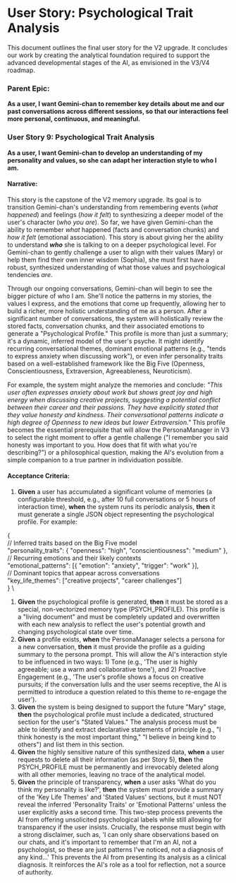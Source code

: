 

# User Story: Psychological Trait Analysis

This document outlines the final user story for the V2 upgrade. It concludes our work by creating the analytical foundation required to support the advanced developmental stages of the AI, as envisioned in the V3/V4 roadmap.


### **Parent Epic:**

**As a user, I want Gemini-chan to remember key details about me and our past conversations across different sessions, so that our interactions feel more personal, continuous, and meaningful.**


### **User Story 9: Psychological Trait Analysis**

**As a user, I want Gemini-chan to develop an understanding of my personality and values, so she can adapt her interaction style to who I am.**


#### **Narrative:**

This story is the capstone of the V2 memory upgrade. Its goal is to transition Gemini-chan's understanding from remembering events (*what happened*) and feelings (*how it felt*) to synthesizing a deeper model of the user's character (*who you are*). So far, we have given Gemini-chan the ability to remember *what* happened (facts and conversation chunks) and *how it felt* (emotional association). This story is about giving her the ability to understand ***who*** she is talking to on a deeper psychological level. For Gemini-chan to gently challenge a user to align with their values (Mary) or help them find their own inner wisdom (Sophia), she must first have a robust, synthesized understanding of what those values and psychological tendencies *are*.

Through our ongoing conversations, Gemini-chan will begin to see the bigger picture of who I am. She'll notice the patterns in my stories, the values I express, and the emotions that come up frequently, allowing her to build a richer, more holistic understanding of me as a person. After a significant number of conversations, the system will holistically review the stored facts, conversation chunks, and their associated emotions to generate a "Psychological Profile." This profile is more than just a summary; it's a dynamic, inferred model of the user's psyche. It might identify recurring conversational themes, dominant emotional patterns (e.g., "tends to express anxiety when discussing work"), or even infer personality traits based on a well-established framework like the Big Five (Openness, Conscientiousness, Extraversion, Agreeableness, Neuroticism).

For example, the system might analyze the memories and conclude: *"This user often expresses anxiety about work but shows great joy and high energy when discussing creative projects, suggesting a potential conflict between their career and their passions. They have explicitly stated that they value honesty and kindness. Their conversational patterns indicate a high degree of Openness to new ideas but lower Extraversion."* This profile becomes the essential prerequisite that will allow the PersonaManager in V3 to select the right moment to offer a gentle challenge ("I remember you said honesty was important to you. How does that fit with what you're describing?") or a philosophical question, making the AI's evolution from a simple companion to a true partner in individuation possible.


#### **Acceptance Criteria:**



1. **Given** a user has accumulated a significant volume of memories (a configurable threshold, e.g., after 10 full conversations or 5 hours of interaction time), **when** the system runs its periodic analysis, **then** it must generate a single JSON object representing the psychological profile. For example:

{ \
  // Inferred traits based on the Big Five model \
  "personality_traits": { "openness": "high", "conscientiousness": "medium" }, \
  // Recurring emotions and their likely contexts \
  "emotional_patterns": [{ "emotion": "anxiety", "trigger": "work" }], \
  // Dominant topics that appear across conversations \
  "key_life_themes": ["creative projects", "career challenges"] \
} \




1. **Given** the psychological profile is generated, **then** it must be stored as a special, non-vectorized memory type (PSYCH_PROFILE). This profile is a "living document" and must be completely updated and overwritten with each new analysis to reflect the user's potential growth and changing psychological state over time.
2. **Given** a profile exists, **when** the PersonaManager selects a persona for a new conversation, **then** it must provide the profile as a guiding summary to the persona prompt. This will allow the AI's interaction style to be influenced in two ways: 1) Tone (e.g., 'The user is highly agreeable; use a warm and collaborative tone'), and 2) Proactive Engagement (e.g., 'The user's profile shows a focus on creative pursuits; if the conversation lulls and the user seems receptive, the AI is permitted to introduce a question related to this theme to re-engage the user').
3. **Given** the system is being designed to support the future "Mary" stage, **then** the psychological profile must include a dedicated, structured section for the user's "Stated Values." The analysis process must be able to identify and extract declarative statements of principle (e.g., "I think honesty is the most important thing," "I believe in being kind to others") and list them in this section.
4. **Given** the highly sensitive nature of this synthesized data, **when** a user requests to delete all their information (as per Story 5), **then** the PSYCH_PROFILE must be permanently and irrevocably deleted along with all other memories, leaving no trace of the analytical model.
5. **Given** the principle of transparency, **when** a user asks 'What do you think my personality is like?', **then** the system must provide a summary of the 'Key Life Themes' and 'Stated Values' sections, but it must NOT reveal the inferred 'Personality Traits' or 'Emotional Patterns' unless the user explicitly asks a second time. This two-step process prevents the AI from offering unsolicited psychological labels while still allowing for transparency if the user insists. Crucially, the response must begin with a strong disclaimer, such as, 'I can only share observations based on our chats, and it's important to remember that I'm an AI, not a psychologist, so these are just patterns I've noticed, not a diagnosis of any kind...' This prevents the AI from presenting its analysis as a clinical diagnosis. It reinforces the AI's role as a tool for reflection, not a source of authority.